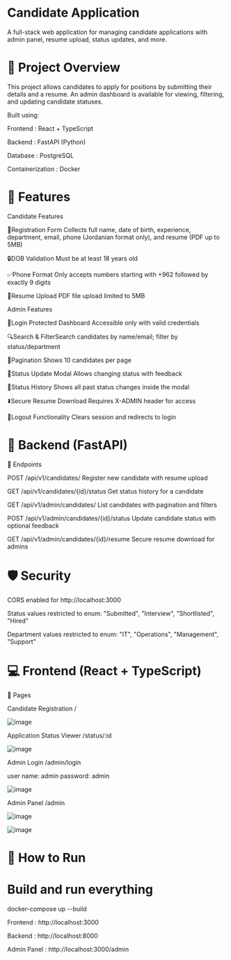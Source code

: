
# Candidate Application 

A full-stack web application for managing candidate applications with admin panel, resume upload, status updates, and more.

# 🧾 Project Overview

This project allows candidates to apply for positions by submitting their details and a resume. An admin dashboard is available for viewing, filtering, and updating candidate statuses.


Built using:


Frontend : React + TypeScript 

Backend : FastAPI (Python)

Database : PostgreSQL

Containerization : Docker

# 🚀 Features

Candidate Features

📝Registration Form Collects full name, date of birth, experience, department, email, phone (Jordanian format only), and resume (PDF up to 5MB)

🔒DOB Validation Must be at least 18 years old

✅Phone Format Only accepts numbers starting with +962 followed by exactly 9 digits

📄Resume Upload PDF file upload limited to 5MB


Admin Features

🔐Login Protected Dashboard Accessible only with valid credentials

🔍Search & FilterSearch candidates by name/email; filter by status/department

🔢Pagination Shows 10 candidates per page

📂Status Update Modal Allows changing status with feedback

📜Status History Shows all past status changes inside the modal

⬇️Secure Resume Download Requires X-ADMIN header for access

🚪Logout Functionality Clears session and redirects to login


# 🧱 Backend (FastAPI)
🔐 Endpoints

POST /api/v1/candidates/                    Register new candidate with resume upload

GET /api/v1/candidates/{id}/status          Get status history for a candidate

GET /api/v1/admin/candidates/               List candidates with pagination and filters

POST /api/v1/admin/candidates/{id}/status   Update candidate status with optional feedback

GET /api/v1/admin/candidates/{id}/resume    Secure resume download for admins


# 🛡️ Security

CORS enabled for http://localhost:3000

Status values restricted to enum: "Submitted", "Interview", "Shortlisted", "Hired"

Department values restricted to enum: "IT", "Operations", "Management", "Support"

# 💻 Frontend (React + TypeScript)

📄 Pages

Candidate Registration   /

![image](https://github.com/user-attachments/assets/208df3d9-e62b-4ff0-a781-05fa3cd4a0ef)


Application Status Viewer   /status/:id

![image](https://github.com/user-attachments/assets/28c57baf-ca54-4e31-b22d-ad728342b164)



Admin Login  /admin/login

user name: admin
password: admin

![image](https://github.com/user-attachments/assets/ff76c525-23dc-451b-b1ef-63c0aab89163)


Admin Panel /admin

![image](https://github.com/user-attachments/assets/4d7bfe0c-4138-4f6d-9dff-0b5325ac435d)

![image](https://github.com/user-attachments/assets/a09084c3-a663-4456-b5d0-d2b35b571f89)


# 🧰 How to Run

# Build and run everything
docker-compose up --build


Frontend : http://localhost:3000

Backend : http://localhost:8000

Admin Panel : http://localhost:3000/admin
